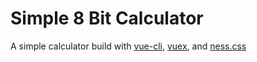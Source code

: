 # Simple 8 Bit Calculator
A simple calculator build with [vue-cli](https://cli.vuejs.org/), [vuex](https://vuex.vuejs.org/), and [ness.css](https://nostalgic-css.github.io/NES.css/)
